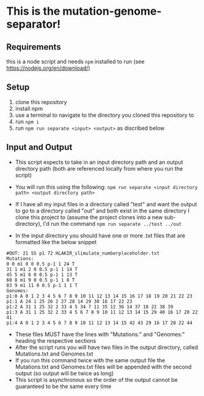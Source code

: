 # This is the mutation-genome-separator!

## Requirements
this is a node script and needs `npm` installed to run (see https://nodejs.org/en/download/)

## Setup
1. clone this repository
2. install npm
3. use a terminal to navigate to the directory you cloned this repository to
4. run `npm i`
5. run `npm run separate <input> <output>` as discribed below

## Input and Output
* This script expects to take in an input directory path and an output directory path (both are referenced locally from where you run the script)

* You will run this using the following:
`npm run separate <input directory path> <output directory path>`

* If I have all my input files in a directory called "test" and want the output to go to a directory called "out" and both exist in the same directory I clone this project to (assume the project clones into a new sub-directory), I'd run the command
`npm run separate ../test ../out`

* In the input directory you should have one or more .txt files that are formatted like the below snippet

```
#OUT: 21 SS p1 72 HLAKIR_slimulate_numberplaceholder.txt
Mutations:
0 0 m1 0 0 0.5 p-1 1 24 T
31 1 m1 2 0 0.5 p-1 1 14 T
45 5 m1 6 0 0.5 p-1 1 13 T
60 8 m1 9 0 0.5 p-1 1 8 T
83 9 m1 11 0 0.5 p-1 1 1 T
Genomes:
p1:0 A 0 1 2 3 4 5 6 7 8 9 10 11 12 13 14 15 16 17 18 19 20 21 22 23
p1:1 A 24 1 25 26 2 27 28 14 29 30 16 17 22 23
p1:2 A 31 1 25 32 2 33 4 5 34 7 11 35 12 36 14 37 18 22 38 39
p1:3 A 31 1 25 32 2 33 4 5 6 7 8 9 10 11 12 13 14 15 29 40 16 17 20 22 41
p1:4 A 0 1 2 3 4 5 6 7 8 9 10 11 12 13 14 15 42 43 29 16 17 20 22 44
```

* These files MUST have the lines with "Mutations:" and "Genomes:" heading the respective sections
* After the script runs you will have two files in the output directory, called Mutations.txt and Genomes.txt
* If you run this command twice with the same output file the Mutations.txt and Genomes.txt files will be appended with the second output (so output will be twice as long)
* This script is asynchronous so the order of the output cannot be guaranteed to be the same every time
